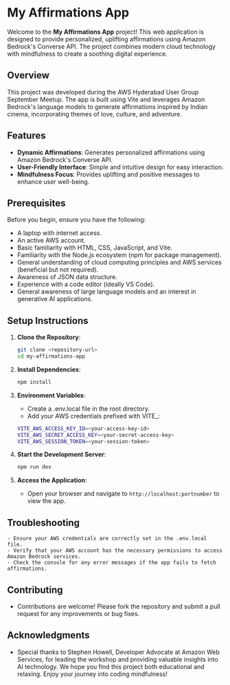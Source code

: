 # My Affirmations App

Welcome to the **My Affirmations App** project! This web application is designed to provide personalized, uplifting affirmations using Amazon Bedrock's Converse API. The project combines modern cloud technology with mindfulness to create a soothing digital experience.

## Overview

This project was developed during the AWS Hyderabad User Group September Meetup. The app is built using Vite and leverages Amazon Bedrock's language models to generate affirmations inspired by Indian cinema, incorporating themes of love, culture, and adventure.

## Features

- **Dynamic Affirmations**: Generates personalized affirmations using Amazon Bedrock's Converse API.
- **User-Friendly Interface**: Simple and intuitive design for easy interaction.
- **Mindfulness Focus**: Provides uplifting and positive messages to enhance user well-being.

## Prerequisites

Before you begin, ensure you have the following:

- A laptop with internet access.
- An active AWS account.
- Basic familiarity with HTML, CSS, JavaScript, and Vite.
- Familiarity with the Node.js ecosystem (npm for package management).
- General understanding of cloud computing principles and AWS services (beneficial but not required).
- Awareness of JSON data structure.
- Experience with a code editor (ideally VS Code).
- General awareness of large language models and an interest in generative AI applications.

## Setup Instructions

1. **Clone the Repository**:
   ```bash
   git clone <repository-url>
   cd my-affirmations-app
    ```

2. **Install Dependencies**:
    ```bash
    npm install
    ```

3. **Environment Variables**:
    - Create a .env.local file in the root directory.
    - Add your AWS credentials prefixed with VITE_:

    ```bash
    VITE_AWS_ACCESS_KEY_ID=<your-access-key-id>
    VITE_AWS_SECRET_ACCESS_KEY=<your-secret-access-key>
    VITE_AWS_SESSION_TOKEN=<your-session-token>
    ```

4. **Start the Development Server**:
    ```bash
    npm run dev
    ```

5. **Access the Application**:
    - Open your browser and navigate to `http://localhost:portnumber` to view the app.

## Troubleshooting
    - Ensure your AWS credentials are correctly set in the .env.local file.
    - Verify that your AWS account has the necessary permissions to access Amazon Bedrock services.
    - Check the console for any error messages if the app fails to fetch affirmations.

## Contributing
- Contributions are welcome! Please fork the repository and submit a pull request for any improvements or bug fixes.

## Acknowledgments
- Special thanks to Stephen Howell, Developer Advocate at Amazon Web Services, for leading the workshop and providing valuable insights into AI technology. We hope you find this project both educational and relaxing. Enjoy your journey into coding mindfulness!